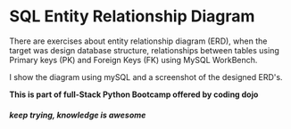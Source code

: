 # SQL Entity Relationship Diagram

There are exercises about entity relationship diagram (ERD), when the target was design database structure, relationships between tables using Primary keys (PK) and Foreign Keys (FK) using MySQL WorkBench. 

I show the diagram using mySQL and a screenshot of the designed ERD's.

**This is part of full-Stack Python Bootcamp offered by coding dojo**
##### *keep trying, knowledge is awesome*  
